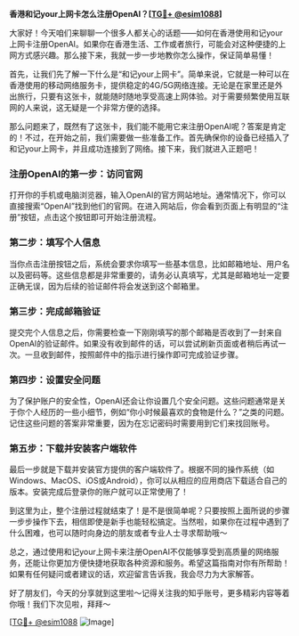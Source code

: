 **香港和记your上网卡怎么注册OpenAI？[[TG💪+ @esim1088](https://t.me/s/esim1088)]**

大家好！今天咱们来聊聊一个很多人都关心的话题——如何在香港使用和记your上网卡注册OpenAI。如果你在香港生活、工作或者旅行，可能会对这种便捷的上网方式感兴趣。那么接下来，我就一步一步地教你怎么操作，保证简单易懂！

首先，让我们先了解一下什么是“和记your上网卡”。简单来说，它就是一种可以在香港使用的移动网络服务卡，提供稳定的4G/5G网络连接。无论是在家里还是外出旅行，只要有这张卡，就能随时随地享受高速上网体验。对于需要频繁使用互联网的人来说，这无疑是一个非常方便的选择。

那么问题来了，既然有了这张卡，我们能不能用它来注册OpenAI呢？答案是肯定的！不过，在开始之前，我们需要做一些准备工作。首先确保你的设备已经插入了和记your上网卡，并且成功连接到了网络。接下来，我们就进入正题吧！

### 注册OpenAI的第一步：访问官网

打开你的手机或电脑浏览器，输入OpenAI的官方网站地址。通常情况下，你可以直接搜索“OpenAI”找到他们的官网。在进入网站后，你会看到页面上有明显的“注册”按钮，点击这个按钮即可开始注册流程。

### 第二步：填写个人信息

当你点击注册按钮之后，系统会要求你填写一些基本信息，比如邮箱地址、用户名以及密码等。这些信息都是非常重要的，请务必认真填写，尤其是邮箱地址一定要正确无误，因为后续的验证邮件将会发送到这个邮箱里。

### 第三步：完成邮箱验证

提交完个人信息之后，你需要检查一下刚刚填写的那个邮箱是否收到了一封来自OpenAI的验证邮件。如果没有收到邮件的话，可以尝试刷新页面或者稍后再试一次。一旦收到邮件，按照邮件中的指示进行操作即可完成验证步骤。

### 第四步：设置安全问题

为了保护账户的安全性，OpenAI还会让你设置几个安全问题。这些问题通常是关于你个人经历的一些小细节，例如“你小时候最喜欢的食物是什么？”之类的问题。记住这些问题的答案非常重要，因为在忘记密码时需要用到它们来找回账号。

### 第五步：下载并安装客户端软件

最后一步就是下载并安装官方提供的客户端软件了。根据不同的操作系统（如Windows、MacOS、iOS或Android），你可以从相应的应用商店下载适合自己的版本。安装完成后登录你的账户就可以正常使用了！

到这里为止，整个注册过程就结束了！是不是很简单呢？只要按照上面所说的步骤一步步操作下去，相信即使是新手也能轻松搞定。当然啦，如果你在过程中遇到了什么困难，也可以随时向身边的朋友或者专业人士寻求帮助哦～

总之，通过使用和记your上网卡来注册OpenAI不仅能够享受到高质量的网络服务，还能让你更加方便快捷地获取各种资源和服务。希望这篇指南对你有所帮助！如果有任何疑问或者建议的话，欢迎留言告诉我，我会尽力为大家解答。

好了朋友们，今天的分享就到这里啦～记得关注我的知乎账号，更多精彩内容等着你哦！我们下次见啦，拜拜～

[[TG💪+ @esim1088](https://t.me/s/esim1088) ![Image](https://i.postimg.cc/4NQfJmqS/Snipaste-2025-05-13-00-14-12.png)]